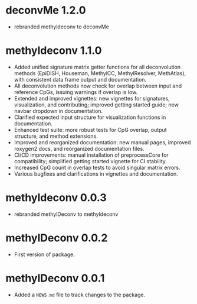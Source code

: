 # deconvMe 1.2.0

* rebranded methyldeconv to deconvMe

# methyldeconv 1.1.0

* Added unified signature matrix getter functions for all deconvolution methods (EpiDISH, Houseman, MethylCC, MethylResolver, MethAtlas), with consistent data frame output and documentation.
* All deconvolution methods now check for overlap between input and reference CpGs, issuing warnings if overlap is low.
* Extended and improved vignettes: new vignettes for signatures, visualization, and contributing; improved getting started guide; new navbar dropdown in documentation.
* Clarified expected input structure for visualization functions in documentation.
* Enhanced test suite: more robust tests for CpG overlap, output structure, and method extensions.
* Improved and reorganized documentation: new manual pages, improved roxygen2 docs, and reorganized documentation files.
* CI/CD improvements: manual installation of preprocessCore for compatibility; simplified getting started vignette for CI stability.
* Increased CpG count in overlap tests to avoid singular matrix errors.
* Various bugfixes and clarifications in vignettes and documentation.

# methyldeconv 0.0.3

* rebranded methylDeconv to methyldeconv

# methylDeconv 0.0.2

* First version of package.

# methylDeconv 0.0.1

* Added a `NEWS.md` file to track changes to the package.

